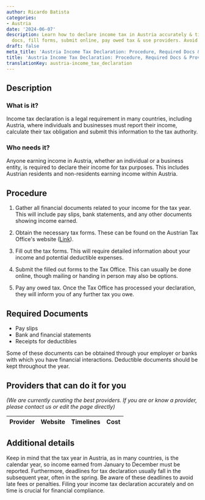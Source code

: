 ```yaml
---
author: Ricardo Batista
categories:
- Austria
date: '2024-06-07'
description: Learn how to declare income tax in Austria accurately & timely. Gather
  docs, fill forms, submit online, pay owed tax & use providers. Avoid penalties!
draft: false
meta_title: 'Austria Income Tax Declaration: Procedure, Required Docs & Providers'
title: 'Austria Income Tax Declaration: Procedure, Required Docs & Providers'
translationKey: austria-income_tax_declaration
---
```



## Description
### What is it?
Income tax declaration is a legal requirement in many countries, including Austria, where individuals and businesses must report their income, calculate their tax obligation and submit this information to the tax authority.

### Who needs it?
Anyone earning income in Austria, whether an individual or a business entity, is required to declare their income for tax purposes. This includes Austrian residents and non-residents earning income within Austria.

## Procedure

1. Gather all financial documents related to your income for the tax year. This will include pay slips, bank statements, and any other documents showing income earned.

2. Obtain the necessary tax forms. These can be found on the Austrian Tax Office's website ([Link](https://www.bmf.gv.at/)).

3. Fill out the tax forms. This will require detailed information about your income and potential deductible expenses.

4. Submit the filled out forms to the Tax Office. This can usually be done online, though mailing or handing in person may also be options.

5. Pay any owed tax. Once the Tax Office has processed your declaration, they will inform you of any further tax you owe.

## Required Documents
- Pay slips
- Bank and financial statements
- Receipts for deductibles

Some of these documents can be obtained through your employer or banks with which you have financial interactions. Deductible documents should be kept throughout the year.

## Providers that can do it for you

_(We are currently curating the best providers. If you are or know a provider, please contact us or edit the page directly)_

| Provider        |     Website     |     Timelines    |       Cost      |
| --------------- | --------------- |  :-------------: | :-------------: |

## Additional details
Keep in mind that the tax year in Austria, as in many countries, is the calendar year, so income earned from January to December must be reported. Furthermore, deadlines for tax declaration usually fall in the subsequent year, often in the spring. Be aware of these deadlines to avoid late fees or penalties. Filing your income tax declaration accurately and on time is crucial for financial compliance.